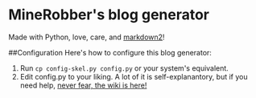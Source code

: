 # MineRobber's blog generator
Made with Python, love, care, and [markdown2](https://github.com/trentm/python-markdown2)!

##Configuration
Here's how to configure this blog generator:

1. Run `cp config-skel.py config.py` or your system's equivalent.  
2. Edit config.py to your liking. A lot of it is self-explanantory, but if you need help, [never fear, the wiki is here!](https://github.com/MineRobber9000/blog-gen/wiki/Configuration)
